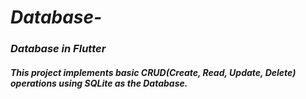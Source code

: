 # _Database-_
### _Database in Flutter_ 


##### _This project implements basic CRUD(Create, Read, Update, Delete) operations using SQLite as the Database_.
